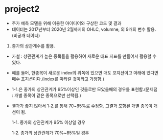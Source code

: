 # project2

  - 주가 예측 모델을 위해 이용한 아이디어와 구상한 코드 및 결과  
  - 데이터는 2017년부터 2020년 2월까지의 OHLC, volumne, 외 9개의 변수 활용.(비공개 데이터)  

1. 종가의 상관계수를 활용.

  - 가설 : 상관관계가 높은 종목들을 활용하여 새로운 대표 지표를 만들어서 활용할 수 있다.  
  - 예를 들어, 한종목이 새로운 index의 위쪽에 있으면 매도 포지션이고 아래에 있다면 매수 포지션이다.(index를 따라갈 것이라고 가정함.)
  - 1-1.은 종가의 상관관계가 95%이상인 것들로만 모았을때의 경우를 표현함.(문제점 : 개별 종목이 같은 종목으로만 선택됨.)  
  - 결과가 좋지 않아서 1-2.를 통해 70~85%로 수정함. 그결과 포함된 개별 종목이 개선이 됨.

      1-1. 종가의 상관관계가 95% 이상일 경우

      1-2. 종가의 상관관계가 70%~85%일 경우
